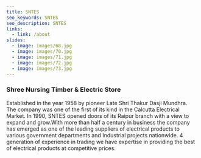 ```yaml
---
title: SNTES
seo_keywords: SNTES
seo_description: SNTES
links:
  - link: /about
slides:
  - image: images/68.jpg
  - image: images/70.jpg
  - image: images/71.jpg
  - image: images/72.jpg
  - image: images/73.jpg
---
```

### Shree Nursing Timber & Electric Store

Established in the year 1958 by pioneer Late Shri Thakur Dasji Mundhra. The company was one of the first of its kind in the Calcutta Electrical Market. In 1990, SNTES opened doors of its Raipur branch with a view to expand and grow.With more than half a century in business the company has emerged as one of the leading suppliers of electrical products to various government departments and Industrial projects nationwide. 4 generation of experience in trading we have expertise in providing the best of electrical products at competitive prices.
